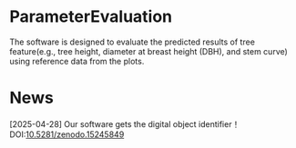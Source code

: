 # ParameterEvaluation
The software is designed to evaluate the predicted results of tree feature(e.g., tree height, diameter at breast height (DBH), and stem curve) using reference data from the plots.

# News
[2025-04-28] Our software gets the digital object identifier！ DOI:[10.5281/zenodo.15245849](https://doi.org/10.5281/zenodo.15245849)
